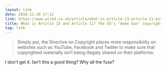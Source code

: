 ```yaml
---
layout: link
date: 2018-11-20 17:12
link: https://www.wired.co.uk/article/what-is-article-13-article-11-european-directive-on-copyright-explained-meme-ban
title: What is Article 13 and Article 11? The EU's "meme ban" copyright plan explained | WIRED UK
tag: link
---
```

> Simply put, the Directive on Copyright places more responsibility on websites such as YouTube, Facebook and Twitter to make sure that copyrighted materially isn’t being illegaly shared on their platforms.


I don't get it. Isn't this a good thing? Why all the fuss?